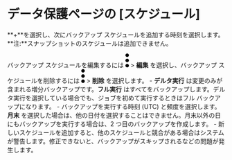 データ保護ページの \[スケジュール\]
===================================

**+**を選択し、次にバックアップ スケジュールを追加する時刻を選択します。**注:**スナップショットのスケジュールは追加できません。

バックアップ スケジュールを編集するには ![](../Images/more_vert_kebob-15px.svg) \> **編集** を選択し、バックアップ スケジュールを削除するには ![](../Images/more_vert_kebob-15px.svg) \> **削除** を選択します。 - **デルタ実行** は変更のみが含まれる増分バックアップです。**フル実行** はすべてをバックアップします。デルタ実行を選択している場合でも、ジョブを初めて実行するときはフル バックアップになります。 - バックアップを実行する時刻 (UTC) と頻度を選択します。**月末** を選択した場合は、他の日付を選択することはできません。月末以外の日にもバックアップを実行する場合は、2 つ目のバックアップを作成します。 - 新しいスケジュールを追加すると、他のスケジュールと競合がある場合はシステムが警告します。修正できないと、バックアップがスキップされるなどの問題が発生します。
